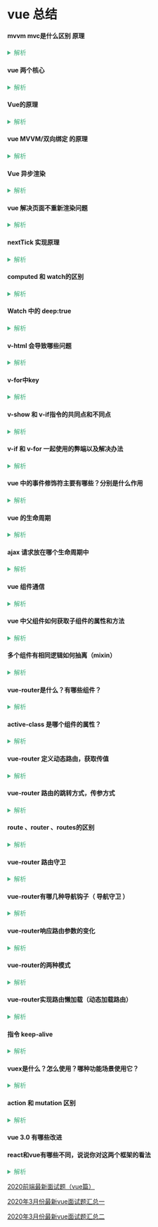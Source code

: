 # vue 总结

#### mvvm mvc是什么区别 原理
<details>
  <summary style="color: #3eaf7c;">
    <span style="cursor:pointer;color:#3eaf7c;font-size:14px;">解析</span>
  </summary>

  - MVC（Model-View-Controller）
    - 用户操作会请求服务端路由，路由会调用对应的控制器来处理业务，控制器将处理的结果返回给前端，前端根据接受数据渲染页面；

  - MVVM（Model-View-ViewModel）
    - 是将 **数据模型数据双向绑定** 的思想作为核心，因此在View和Model之间没有联系，通过ViewModel进行交互，
    - 而且 Model 和 ViewModel 之间的交互是双向的，因此视图的数据的变化会同时修改数据源，而数据源数据的变化也会立即反应view。

  - mvc和mvvm其实区别并不大。都是一种设计思想。
    - 主要就是mvc中Controller演变成mvvm中的viewModel。
    - mvvm主要解决了mvc中大量的DOM 操作使页面渲染性能降低，加载速度变慢，影响用户体验。

  - 区别：vue数据驱动，通过数据来显示视图层而不是节点操作。

  - 场景：数据操作比较多的场景，更加便捷

</details>



#### vue 两个核心
<details>
  <summary style="color: #3eaf7c;">
    <span style="cursor:pointer;color:#3eaf7c;font-size:14px;">解析</span>
  </summary>

  - 数据驱动： ViewModel，保证数据和视图的一致性
  - 组件化

</details>

#### Vue的原理
<details>
  <summary style="color: #3eaf7c;">
    <span style="cursor:pointer;color:#3eaf7c;font-size:14px;">解析</span>
  </summary>

  - vue 使用的 **m-v-vm** 模式，通过 **modelView** 作为中间层，进行双向数据的 绑定 与 变化；
  1. 通过建立虚拟 dom 树 **document.createDocumentFragment()** 方法创建虚拟 dom 树
  2. 一旦被监测的数据发生变化， 会通过 **Object.defineProperty()** 定义的数据拦截，截取到数据的变化
  3. 截取到的数据变化，通过订阅--发布模式，触发 Watcher (观察者)，从而改变虚拟 dom 中的具体数据
  4. 最后通过更新虚拟dom元素的值，改变最后渲染的 dom 树，完成双向绑定

</details>

#### vue MVVM/双向绑定 的原理
<details>
  <summary style="color: #3eaf7c;">
    <span style="cursor:pointer;color:#3eaf7c;font-size:14px;">解析</span>
  </summary>

  - 采用 **数据劫持** 结合 **发布者－订阅者模式** 的方式，通过 **Object.defineProperty()** 来劫持各个属性的 setter，getter,在数据变动时发布消息给订阅者，触发响应的监听回调。

</details>

#### Vue 异步渲染
<details>
  <summary style="color: #3eaf7c;">
    <span style="cursor:pointer;color:#3eaf7c;font-size:14px;">解析</span>
  </summary>



</details>

#### vue 解决页面不重新渲染问题
<details>
  <summary style="color: #3eaf7c;">
    <span style="cursor:pointer;color:#3eaf7c;font-size:14px;">解析</span>
  </summary>

  - 修改对象属性后页面未重新渲染可以使用 this.$set(对象名称, '属性名', '属性值')
  - 使用this.$forceUpdate()方法可重新渲染页面

</details>

#### nextTick 实现原理
<details>
  <summary style="color: #3eaf7c;">
    <span style="cursor:pointer;color:#3eaf7c;font-size:14px;">解析</span>
  </summary>

  - $nextTick 会在DOM渲染之后被触发，以获得最新Dom
  - 页面渲染时会将 data 的修改做整合，多次 data 修改只会渲染一次

</details>


#### computed 和 watch的区别
<details>
  <summary style="color: #3eaf7c;">
    <span style="cursor:pointer;color:#3eaf7c;font-size:14px;">解析</span>
  </summary>

  - watch：
    - 是一个观察的动作，当需要在数据变化是执行异步或者开销比较大的操作，
    - 也可以进行深度监听，监听对象的变化
  
  - computed：
    - 是一个计算属性，类似于过滤器，对绑定到view的数据进行处理；有get 和 set 属性
  
  - 区别：
    - computed 是**计算属性**，简化tempalte里面 {{数据}} **计算和处理 props 或者 $emit 的传值**，**具有缓存性**，页面重新渲染值不变化，计算属性会立即返回之前的计算结果，而不必再次执行函数；
    - watch 是**观察动作**，**监听 props，$emit 或本组件的值执行异步操作**， **无缓存性**，页面渲染是值不变化也会执行

</details>

#### Watch 中的 deep:true
<details>
  <summary style="color: #3eaf7c;">
    <span style="cursor:pointer;color:#3eaf7c;font-size:14px;">解析</span>
  </summary>

  - watch可以监听模型变量的变化。是一个对象，以键值对形式出现；值可以是函数，有可以是匿名函数；

  - 值是包括选项的对象：选项包括有三个。
    - handler: 是一个回调函数，**监听变化时应执行的函数**；

    - deep：**是否深入监听**。deep 的意思就是深入观察，监听器会一层层的往下遍历，给对象的所有属性都加上或则个监听器；
    
    - immediate: 表示在 watch 中 **首次绑定的时候，是否执行handler**，值为true则表示在watch中声明的时候，就立即执行handler方法，值为false，则和一般使用watch一样，在数据发生变化的时候才执行handler。

</details>

#### v-html 会导致哪些问题
<details>
  <summary style="color: #3eaf7c;">
    <span style="cursor:pointer;color:#3eaf7c;font-size:14px;">解析</span>
  </summary>

 - 会有xss分险，会覆盖子元素
 - v-html 更新的是元素的 innerHTML。 内容按照普通 HTML 插入，不会做为vue 模板进行编译
 - 在单文件组件里，scoped 的样式不会应用在v-html 内部，因为那部分 HTML 没有被 vue 的模板编辑器处理。如果你希望针对 v-html 的内容设置带作用域的 css， 你可以替换为 css Modules 或用过一个额外的全局

</details>

#### v-for中key
<details>
  <summary style="color: #3eaf7c;">
    <span style="cursor:pointer;color:#3eaf7c;font-size:14px;">解析</span>
  </summary>

  - key 属性是唯一的标识
 
</details>

#### v-show 和 v-if指令的共同点和不同点
<details>
  <summary style="color: #3eaf7c;">
    <span style="cursor:pointer;color:#3eaf7c;font-size:14px;">解析</span>
  </summary>

  - v-if & v-show 用于隐藏和显示元素
  - 区别在于
    - v-show 是 css 的切换，修改 display:block|none；
    - v-if 是把元素从dom中删除或者创建 （false 不渲染）
  
</details>

#### v-if 和 v-for 一起使用的弊端以及解决办法
<details>
  <summary style="color: #3eaf7c;">
    <span style="cursor:pointer;color:#3eaf7c;font-size:14px;">解析</span>
  </summary>

  - v-for 优先级比 v-if 高，导致每循环一次就会去 v-if 一次，而 v-if 是通过创建和销毁dom元素来控制元素显示与隐藏，所以会不停的去创建和销毁元素，造成页面卡顿，性能下降；
  - 解决办法：在 v-for 的外层或内层包裹一个元素来使用 v-if

</details>

#### vue 中的事件修饰符主要有哪些？分别是什么作用
<details>
  <summary style="color: #3eaf7c;">
    <span style="cursor:pointer;color:#3eaf7c;font-size:14px;">解析</span>
  </summary>

  修饰符 | 作用
  |:--:|--|
  .stop | 阻止事件冒泡
  .native | 绑定原生事件
  .once | 事件只执行一次
  .self | 事件绑定在自身身上，相当于阻止事件冒泡
  .prevent | 阻止默认事件
  .caption | 用于事件捕获

</details>

#### vue 的生命周期
<details>
  <summary style="color: #3eaf7c;">
    <span style="cursor:pointer;color:#3eaf7c;font-size:14px;">解析</span>
  </summary>

  - 总共分8个阶段: 创建前/后，载入前/后，更新前/后，销毁前/后
    - **创建前/后**： 
      - **beforeCreate** 阶段，vue 实例的挂载元素 $el 和数据对象 data 都为 understand，还未初始化。
      - **created 阶段**，实例创建完成之后调用。实例已经完成 数据观测(dataobserver), 属性和方法运算， watch/event事件回调，还没有$el;
    - **载入前/后**
      - **beforeMount** 阶段：虚拟DOM已创建完成，在数据渲染前最后一次更改数据
      - **mounted** 阶段：vue 实例挂载完成 data成功渲染
    - **更新前/后**
      - data 变化时  会触发 beforeUpdate 和 updated 方法，不常用 不推荐使用；
    - **销毁前/后**
      - **beforeDestory** 在vue实例销毁前触发
      - **destroyed** 在实例销毁后触发
      
  - 父子组件生命周期
    - 加载渲染过程：  
      父beforeCreate->父created->父beforeMount->子beforeCreate->子created->子beforeMount->子mounted->父mounted
    - 组件更新过程：   
      父beforeUpdate->子beforeUpdate->子updated->父updated
    - 销毁过程：  
      父beforeDestroy->子beforeDestroy->子destroyed->父destroyed


  ![生命周期图示](https://cn.vuejs.org/images/lifecycle.png "生命周期图示")

</details>

#### ajax 请求放在哪个生命周期中
<details>
  <summary style="color: #3eaf7c;">
    <span style="cursor:pointer;color:#3eaf7c;font-size:14px;">解析</span>
  </summary>

  - 在 created 的时候，视图中的 dom 并没有渲染出来，所以此时如果直接去操作 dom 节点，无法找到相关的元素
  - 在 mounted 中，由于此时 dom 已经渲染出来了，所有可以直接操作 dom 节点；
  - 因为生命周期是同步执行，ajax 是异步执行，保证逻辑统一性，不被多次调用，一般情况下放在 mounted 中
    - 服务端渲染不支持 mounted 方法，所以在服务端渲染的情况先统一放在 created 中

</details>


#### vue 组件通信
<details>
  <summary style="color: #3eaf7c;">
    <span style="cursor:pointer;color:#3eaf7c;font-size:14px;">解析</span>
  </summary>

  - props 父组件向子组件，是一个单向的传递
  - $emit 子组件向父组件，子组件使用 $emit() 触发自定义事件，父组件用 &on() 监听，类似观察者模式
  - 中央事件总线 Bus, 在 vue 的原型上添加一个bus属性,之后创建的 vue 实例都具有 bus 这个属性，就可以通过 $bus 进行组件交互
  - 插槽

  > **父子通信** props和$emit基本可以满足， **兄弟组件** 可以用 vuex 或 bus，**跨级** 可以使用 bus 或 vuex 

</details>

#### vue 中父组件如何获取子组件的属性和方法
<details>
  <summary style="color: #3eaf7c;">
    <span style="cursor:pointer;color:#3eaf7c;font-size:14px;">解析</span>
  </summary>

  - 通过在子组件上定义ref属性来获取子组件的属性和方法
  ```js
    this.$refs.child.属性名（方法名）
  ```

</details>

#### 多个组件有相同逻辑如何抽离（mixin）
<details>
  <summary style="color: #3eaf7c;">
    <span style="cursor:pointer;color:#3eaf7c;font-size:14px;">解析</span>
  </summary>

  - Mixins是一种分发Vue组件中可复用功能的非常灵活的一种方式。
    - mixin的数据对象和组件的数据发生冲突时以组件数据优先。
  
  - mixin问题：
    - 变量来源不明，不利代码阅读
    - 多mixin 可能造成命名冲突
    - mixin 和组件可能出现多对多的关系，复杂程度高
  

</details>

#### vue-router是什么？有哪些组件？
<details>
  <summary style="color: #3eaf7c;">
    <span style="cursor:pointer;color:#3eaf7c;font-size:14px;">解析</span>
  </summary>

  - Vue Router 是 Vue.js 官方的路由管理器。它和 Vue.js 的核心深度集成，让构建单页面应用变得易如反掌。
    - router-link、router-view、keep-alive

</details>
  

#### active-class 是哪个组件的属性？
<details>
  <summary style="color: #3eaf7c;">
    <span style="cursor:pointer;color:#3eaf7c;font-size:14px;">解析</span>
  </summary>

  - active-class是router-link终端属性，用来做选中样式的切换，当router-link标签被点击时将会应用这个样式

</details>


#### vue-router 定义动态路由，获取传值
<details>
  <summary style="color: #3eaf7c;">
    <span style="cursor:pointer;color:#3eaf7c;font-size:14px;">解析</span>
  </summary>

  - 动态路由的创建，主要是使用path属性过程中，使用动态路径参数，以冒号开头，如下：
    - 访问details目录下的所有文件，如果details/a，details/b等，都会映射到Details组件上。
    - 当匹配到/details下的路由时，参数值会被设置到this.$route.params下，所以通过这个属性可以获取动态参数
  ```js
    // 定义动态路由
    {
      path: '/details/:id'
      name: 'Details'
      components: Details
    }
    // 获取动态路由参数
    console.log(this.$route.params.id)
  ```

</details>

#### vue-router 路由的跳转方式，传参方式 
<details>
  <summary style="color: #3eaf7c;">
    <span style="cursor:pointer;color:#3eaf7c;font-size:14px;">解析</span>
  </summary>

  - 两种跳转方式：
    - router-link to
    - 编程式导航 router.push()

  - 两种传参方式
    - Params：只能使用name，不能使用path; 参数不会显示在路径上; 浏览器强制刷新参数会被清空
    ```js
      // 传递参数
      this.$router.push({
        name: Home，
        params: {
          number: 1 ,
          code: '999'
        }
      })
      // 接收参数
      const p = this.$route.params
    ```
    - Query: 参数会显示在路径上，刷新不会被清空; name 可以使用path路径
    ```js
      // 传递参数
      this.$router.push({
        name: Home，
        query: {
        number: 1 ,
        code: '999'
      }
                        })
      // 接收参数
      const q = this.$route.query
    ```

</details>

#### route 、router 、routes的区别
<details>
  <summary style="color: #3eaf7c;">
    <span style="cursor:pointer;color:#3eaf7c;font-size:14px;">解析</span>
  </summary>

  - router 是一个全局路由对象，包含了路由跳转的方法、钩子函数等  

  - route 是一个路由信息对象，每一个路由都会有一个route对象，是一个局部对象，包含path,params,hash,query,fullPath,matched,name等路由信息参数。

  - routes 创建 vue-router 路由实例的配置项，用来配置多个 route 路由对象

</details>

#### vue-router 路由守卫
<details>
  <summary style="color: #3eaf7c;">
    <span style="cursor:pointer;color:#3eaf7c;font-size:14px;">解析</span>
  </summary>

  - 完整的导航解析流程
  1. 导航被触发
  2. 在失活的组件里调用离开守卫
  3. 调用全局的 beforeEach 守卫
  4. 在重用的组件里调用 beforeRouteUpdate 守卫
  5. 在路由配置里调用 beforeEnter
  6. 解析异步路由组件
  7. 在被激活的组件里调用 beforeRouteEnted
  8. 调用全局的 beforeResolve 守卫
  9. 导航被确认
  10. 调用全局的 afterEach 钩子
  11. 触发 DOM 更新
  12. 用创建好的实例调用 beforeRouteEnter 守卫中传给 next 的回调函数

</details>

#### vue-router有哪几种导航钩子（ 导航守卫 ）
<details>
  <summary style="color: #3eaf7c;">
    <span style="cursor:pointer;color:#3eaf7c;font-size:14px;">解析</span>
  </summary>

  1. 全局守卫 router.beforeEach
    - to:Route,代表要进入的目标，它是一个路由对象。
    - from:Route,代表当前正要离开的路由，也是一个路由对象
    - next():进入管道中的下一个钩子，必须调用，否则钩子函数无法resolved
  2. 全局解析守卫 router.beforeResolve
  3. 全局后置钩子 router.afterEach
  4. 路由独享的守卫 beforeEnter
  5. 组件内的守卫 beforeRouteEnter、beforeRouteUpdate(2.2 新增)、beforeRouteLeave
  
  vue-router 提供的导航守卫主要用来:通过跳转或取消的方式守卫导航   

  注意：参数或查询的改变并不会触发进入/离开的导航守卫。 你可以通过观察 $route 对象 来应对这些变化，或使用 beforeRouteUpdate的组件内守卫。
  
</details>


#### vue-router响应路由参数的变化
<details>
  <summary style="color: #3eaf7c;">
    <span style="cursor:pointer;color:#3eaf7c;font-size:14px;">解析</span>
  </summary>

  1. 用watch 检测
  ```js
    // 监听当前路由发生变化的时候执行
    watch: {
      $route(to, from){
        console.log(to.path)
        // 对路由变化做出响应
      }
    }
  ```

  2. 组件内导航钩子函数
  ```js
    beforeRouteUpdate(to, from, next){
      // to do somethings
    }
  ```

</details>

#### vue-router的两种模式
<details>
  <summary style="color: #3eaf7c;">
    <span style="cursor:pointer;color:#3eaf7c;font-size:14px;">解析</span>
  </summary>

  1. hash
    - 原理是onhashchage事件，可以在window对象上监听这个事件
  ```js
    window.onhashchange = function(event){
      console.log(event.oldURL, event.newURL)
      let hash = location.hash.slice(1)
    }
  ```

  2. history
    - 利用了HTML5 History Interface 中新增的pushState()和replaceState()方法。
    - 需要后台配置支持。如果刷新时，服务器没有响应响应的资源，会刷出404，

</details>

####  vue-router实现路由懒加载（动态加载路由）
<details>
  <summary style="color: #3eaf7c;">
    <span style="cursor:pointer;color:#3eaf7c;font-size:14px;">解析</span>
  </summary>

  1. 把不同路由对应的组件分割成不同的代码块，然后当**路由被访问时才加载对应的组件**即为路由的懒加载，可以加快项目的加载速度，提高效率
  ```js
    const router = new VueRouter({
      routes: [
        {
          path: '/home',
          name: 'Home'，
          component:() = import('../views/xxxx')
        }
      ]
    })
  ```
  
</details>

#### 指令 keep-alive
<details>
  <summary style="color: #3eaf7c;">
    <span style="cursor:pointer;color:#3eaf7c;font-size:14px;">解析</span>
  </summary>

  - 缓存组件
  - 频繁切换，不需要重复渲染组件

</details>

#### vuex是什么？怎么使用？哪种功能场景使用它？
<details>
  <summary style="color: #3eaf7c;">
    <span style="cursor:pointer;color:#3eaf7c;font-size:14px;">解析</span>
  </summary>

  - vuex 是一个专为 vue.js 应用程序开发的**状态管理模式**；相当于一个仓库，仓库里放了很多对象，任何组件都可以存取仓库中的数据；

  - vuex 有五个属性，state，getters，mutations，actions，modules；
    - state: 数据存放地，类似一个仓库  
      - 当 mutation 修改了state的数据的时候，他会动态的去修改所有的调用这个变量的所有组件里面的值
    
    - getters: 实时监听state值的变化，获取数据
    
    - mutations: 提交更改数据的方法，必须是同步函数

    - actions: 可以包含任意异步操作，通过提交 mutation 间接更变状态。

    - modules 模块化vuex，将 store 分割成模块，每个模块都具有state、mutation、action、getter、甚至是嵌套子模块。

  - 使用vuex优势：
    - **多层嵌套的组件、兄弟组件间的状态会更好管理维护**  
    - **数据集中处理更有利程序的稳定和维护**  
    - 缓存一些当前要使用请求远程或者本地的数据集

  - 使用场景： 对于多个组件共享状态时，跨组件共享数据，使用vuex 是不错的选择

</details>

#### action 和 mutation 区别
<details>
  <summary style="color: #3eaf7c;">
    <span style="cursor:pointer;color:#3eaf7c;font-size:14px;">解析</span>
  </summary>

  - **actions** 最终提交的是 **mutation**,间接改变状态；
  - 因为在vue中，只有 **mutation** 才能正真改变 VUEX stroe 中的 state；
  - actions 最大的作用就是可以包含任意的异步操作，如果有异步操作那么就用 action 来提交 mutation

</details>

#### vue 3.0 有哪些改进

#### react和vue有哪些不同，说说你对这两个框架的看法
<details>
  <summary style="color: #3eaf7c;">
    <span style="cursor:pointer;color:#3eaf7c;font-size:14px;">解析</span>
  </summary>

  - 相同点
    - 都支持服务器端渲染
    - 都有Virtual DOM,组件化开发,通过props参数进行父子组件数据的传递,都实现webComponent规范
    - 数据驱动视图
    - 都有支持native的方案,React的React native,Vue的weex

  - 不同点
    - React严格上只针对MVC的view层,Vue则是MVVM模式
    - virtual DOM不一样,vue会跟踪每一个组件的依赖关系,不需要重新渲染整个组件树.而对于React而言,每当应用的状态被改变时,全部组件都会重新渲染,所以react中会需要shouldComponentUpdate这个生命周期函数方法来进行控制
    - 组件写法不一样, React推荐的做法是 JSX + inline style, 也就是把HTML和CSS全都写进JavaScript了,即'all in js'; Vue推荐的做法是webpack+vue-loader的单文件组件格式,即html,css,jd写在同一个文件;
    - 数据绑定: vue实现了数据的双向绑定, react数据流动是单向的
    - state对象在react应用中不可变的,需要使用setState方法更新状态;在vue中,state对象不是必须的,数据由data属性在vue对象中管理

</details>




[2020前端最新面试题（vue篇）](https://blog.csdn.net/weixin_45325238/article/details/104968195)

[2020年3月份最新vue面试题汇总一](https://blog.csdn.net/qq_41646249/article/details/104644647)   

[2020年3月份最新vue面试题汇总二](https://blog.csdn.net/qq_41646249/article/details/104644712)  